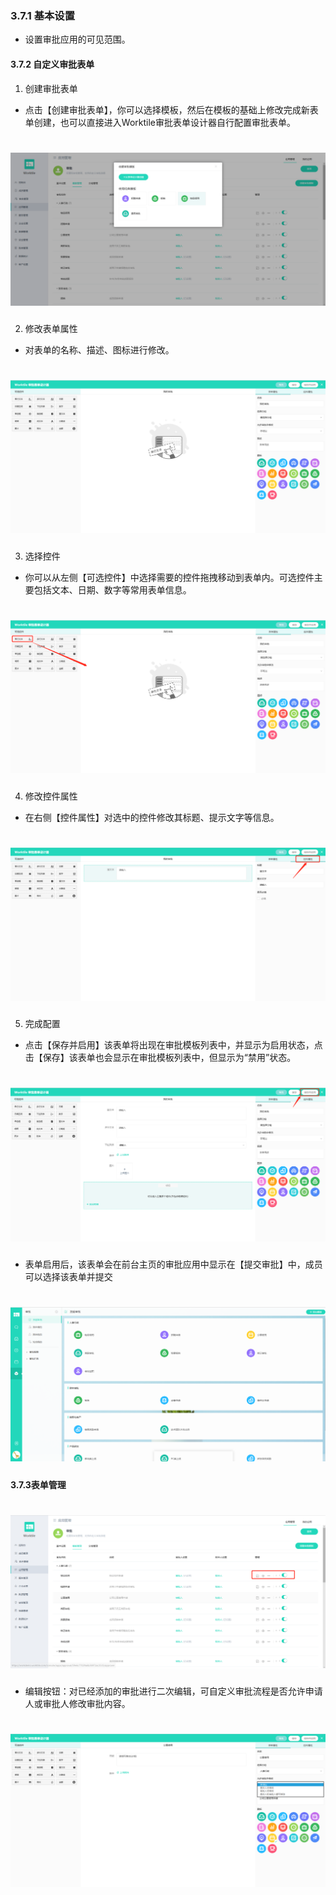 ### 3.7.1 基本设置

* 设置审批应用的可见范围。

#### 3.7.2 自定义审批表单

1) 创建审批表单

* 点击【创建审批表单】，你可以选择模板，然后在模板的基础上修改完成新表单创建，也可以直接进入Worktile审批表单设计器自行配置审批表单。

# ![](/assets/3.7.2自定义审批表单.png)

2) 修改表单属性

* 对表单的名称、描述、图标进行修改。

# ![](/assets/3.7.2修改表单属性.png)


3) 选择控件

* 你可以从左侧【可选控件】中选择需要的控件拖拽移动到表单内。可选控件主要包括文本、日期、数字等常用表单信息。

# ![](/assets/3.7.2选择控件.png)

4) 修改控件属性

* 在右侧【控件属性】对选中的控件修改其标题、提示文字等信息。

# ![](/assets/3.7.4修改控件属性.png)

5) 完成配置

* 点击【保存并启用】该表单将出现在审批模板列表中，并显示为启用状态，点击【保存】该表单也会显示在审批模板列表中，但显示为“禁用”状态。

# ![](/assets/3.7.5完成设置保存.png)

* 表单启用后，该表单会在前台主页的审批应用中显示在【提交审批】中，成员可以选择该表单并提交

# ![](/assets/3.7.5.2发起审批.png)

#### 3.7.3表单管理

# ![](/assets/3.7.6表单管理.png)

* 编辑按钮：对已经添加的审批进行二次编辑，可自定义审批流程是否允许申请人或审批人修改审批内容。

# ![](/assets/3.7.5编辑按钮.png)
